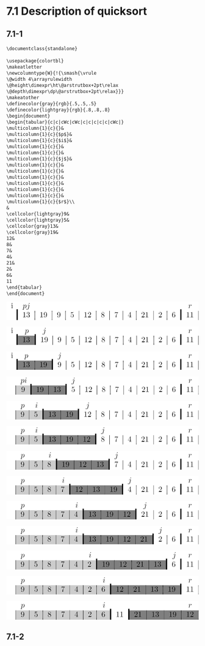 # 7.1 Description of quicksort
## 7.1-1
```
\documentclass{standalone}

\usepackage{colortbl}
\makeatletter
\newcolumntype{W}{!{\smash{\vrule
\@width 4\arrayrulewidth
\@height\dimexpr\ht\@arstrutbox+2pt\relax
\@depth\dimexpr\dp\@arstrutbox+2pt\relax}}}
\makeatother
\definecolor{gray}{rgb}{.5,.5,.5}
\definecolor{lightgray}{rgb}{.8,.8,.8}
\begin{document}
\begin{tabular}{c|c|cWc|cWc|c|c|c|c|c|cWc|}
\multicolumn{1}{c}{}&
\multicolumn{1}{c}{$p$}&
\multicolumn{1}{c}{$i$}&
\multicolumn{1}{c}{}&
\multicolumn{1}{c}{}&
\multicolumn{1}{c}{$j$}&
\multicolumn{1}{c}{}&
\multicolumn{1}{c}{}&
\multicolumn{1}{c}{}&
\multicolumn{1}{c}{}&
\multicolumn{1}{c}{}&
\multicolumn{1}{c}{}&
\multicolumn{1}{c}{$r$}\\
&
\cellcolor{lightgray}9&
\cellcolor{lightgray}5&
\cellcolor{gray}13&
\cellcolor{gray}19&
12&
8&
7&
4&
21&
2&
6&
11
\end{tabular}
\end{document}
```

![Alt text](./7.1-1-a.png)

![Alt text](./7.1-1-b.png)

![Alt text](./7.1-1-c.png)

![Alt text](./7.1-1-d.png)

![Alt text](./7.1-1-e.png)

![Alt text](./7.1-1-f.png)

![Alt text](./7.1-1-g.png)

![Alt text](./7.1-1-h.png)

![Alt text](./7.1-1-i.png)

![Alt text](./7.1-1-j.png)

![Alt text](./7.1-1-k.png)

![Alt text](./7.1-1-l.png)

![Alt text](./7.1-1-m.png)

## 7.1-2
